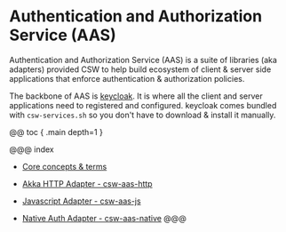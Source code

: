 # Authentication and Authorization Service (AAS)

Authentication and Authorization Service (AAS) is a suite of libraries (aka adapters) provided CSW to help build 
ecosystem of client & server side applications that enforce authentication & authorization policies.

The backbone of AAS is [keycloak](https://www.keycloak.org/). It is where all the client and server
applications need to registered and configured. keycloak comes bundled with `csw-services.sh` so you
don't have to download & install it manually.

@@ toc { .main depth=1 }

@@@ index
 - [Core concepts & terms](aas/core-concepts-and-terms.md)

 - [Akka HTTP Adapter - csw-aas-http](aas/csw-aas-http.md)
    
 - [Javascript Adapter - csw-aas-js](aas/csw-aas-js.md)
    
 - [Native Auth Adapter - csw-aas-native](aas/csw-aas-native.md)
@@@